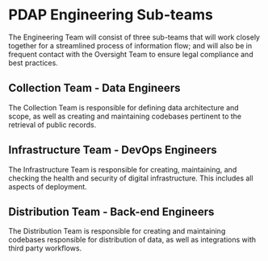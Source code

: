 # PDAP Engineering Sub-teams

The Engineering Team will consist of three sub-teams that will work closely
together for a streamlined process of information flow; and will also be in
frequent contact with the Oversight Team to ensure legal compliance and best
practices.

## Collection Team - Data Engineers

The Collection Team is responsible for defining data architecture and scope, as
well as creating and maintaining codebases pertinent to the retrieval of public
records.

## Infrastructure Team - DevOps Engineers

The Infrastructure Team is responsible for creating, maintaining, and checking
the health and security of digital infrastructure. This includes all aspects of
deployment.

## Distribution Team - Back-end Engineers

The Distribution Team is responsible for creating and maintaining codebases
responsible for distribution of data, as well as integrations with third party
workflows.
